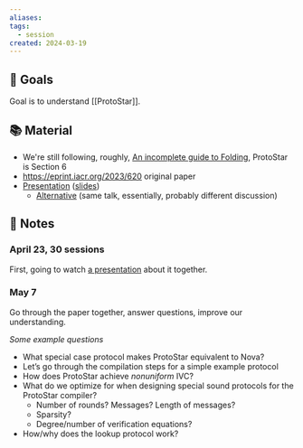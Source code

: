 ```yaml
---
aliases: 
tags:
  - session
created: 2024-03-19
---
```

## 🎯 Goals
Goal is to understand [[ProtoStar]].

## 📚 Material
- We're still following, roughly, [An incomplete guide to Folding](https://taiko.mirror.xyz/tk8LoE-rC2w0MJ4wCWwaJwbq8-Ih8DXnLUf7aJX1FbU), ProtoStar is Section 6
- https://eprint.iacr.org/2023/620 original paper
- [Presentation](https://youtu.be/wtxVYiZh7zc) ([slides](https://www.slideshare.net/AlexPruden/zkstudyclub-protostar-binyi-chen-benedikt-bnz-espresso-systems))
	- [Alternative](https://youtu.be/tt00TLFJPpc) (same talk, essentially, probably different discussion)

## 📝 Notes
### April 23, 30 sessions
First, going to watch [a presentation](https://youtu.be/wtxVYiZh7zc) about it together.

### May 7
Go through the paper together, answer questions, improve our understanding.

*Some example questions*
- What special case protocol makes ProtoStar equivalent to Nova?
- Let’s go through the compilation steps for a simple example protocol
- How does ProtoStar achieve *nonuniform* IVC?
- What do we optimize for when designing special sound protocols for the ProtoStar compiler?
	- Number of rounds? Messages? Length of messages? 
	- Sparsity?
	- Degree/number of verification equations?
- How/why does the lookup protocol work?